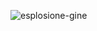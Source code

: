 

![esplosione-gine](https://github.com/omerlevennt/omerlevennt/assets/97678425/f428e70f-da8d-4a46-aac4-addf7cb079de)
